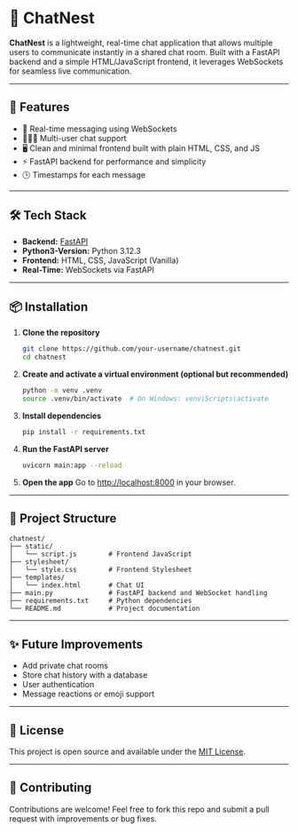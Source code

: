 # 🪺 ChatNest

**ChatNest** is a lightweight, real-time chat application that allows multiple users to communicate instantly in a shared chat room. Built with a FastAPI backend and a simple HTML/JavaScript frontend, it leverages WebSockets for seamless live communication.

---

## 🚀 Features

- 🔄 Real-time messaging using WebSockets
- 🧑‍🤝‍🧑 Multi-user chat support
- 🖥️ Clean and minimal frontend built with plain HTML, CSS, and JS
- ⚡ FastAPI backend for performance and simplicity
- 🕒 Timestamps for each message

---

## 🛠️ Tech Stack

- **Backend:** [FastAPI](https://fastapi.tiangolo.com/)
- **Python3-Version:** Python 3.12.3
- **Frontend:** HTML, CSS, JavaScript (Vanilla)
- **Real-Time:** WebSockets via FastAPI

---

## 📦 Installation

1. **Clone the repository**
   ```bash
   git clone https://github.com/your-username/chatnest.git
   cd chatnest
   ```

2. **Create and activate a virtual environment (optional but recommended)**
   ```bash
   python -m venv .venv
   source .venv/bin/activate  # On Windows: venv\Scripts\activate
   ```

3. **Install dependencies**
   ```bash
   pip install -r requirements.txt
   ```

4. **Run the FastAPI server**
   ```bash
   uvicorn main:app --reload
   ```

5. **Open the app**
   Go to [http://localhost:8000](http://localhost:8000) in your browser.

---

## 📁 Project Structure

```
chatnest/
├── static/
│   └── script.js        # Frontend JavaScript
├── stylesheet/
│   └── style.css        # Frontend Stylesheet 
├── templates/
│   └── index.html       # Chat UI
├── main.py              # FastAPI backend and WebSocket handling
├── requirements.txt     # Python dependencies
└── README.md            # Project documentation
```

---

## ✨ Future Improvements

- Add private chat rooms
- Store chat history with a database
- User authentication
- Message reactions or emoji support

---

## 📄 License

This project is open source and available under the [MIT License](LICENSE).

---

## 💬 Contributing

Contributions are welcome! Feel free to fork this repo and submit a pull request with improvements or bug fixes.
